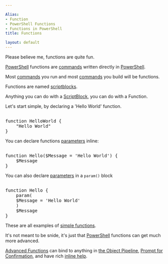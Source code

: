 ```yaml
---

Alias: 
- Function
- PowerShell Functions
- Functions in PowerShell
title: Functions

layout: default
---
```


Please believe me, functions are quite fun.

[PowerShell](/PowerShell) functions are [commands](/PowerShell/Commands) written directly in [PowerShell](/PowerShell).

Most [commands](/PowerShell/Commands) you run and most [commands](/PowerShell/Commands) you build will be functions.

Functions are named [scriptblocks](/PowerShell/ScriptBlock).

Anything you can do with a [ScriptBlock](/PowerShell/ScriptBlock), you can do with a Function.

Let's start simple, by declaring a 'Hello World' function.

<pre><br/><span class='Verbose'>function</span>&nbsp;<span class='Verbose'>HelloWorld</span>&nbsp;<span class='Magenta'>{</span><br/>&nbsp;&nbsp;&nbsp;&nbsp;<span class='Verbose'>"Hello World"</span><br/><span class='Magenta'>}</span><br/></pre>

You can declare functions [parameters](/PowerShell/Parameters) inline:

<pre><br/><span class='Verbose'>function</span>&nbsp;<span class='Verbose'>Hello</span><span class='Magenta'>(</span><span class='Warning'>$Message</span>&nbsp;<span class='Magenta'>=</span>&nbsp;<span class='Verbose'>'Hello World'</span><span class='Magenta'>)</span>&nbsp;<span class='Magenta'>{</span><br/>&nbsp;&nbsp;&nbsp;&nbsp;<span class='Warning'>$Message</span><br/><span class='Magenta'>}</span><br/></pre>

You can also declare [parameters](/PowerShell/Parameters) in a `param()` block

<pre><br/><span class='Verbose'>function</span>&nbsp;<span class='Verbose'>Hello</span>&nbsp;<span class='Magenta'>{</span><br/>&nbsp;&nbsp;&nbsp;&nbsp;<span class='Verbose'>param</span><span class='Magenta'>(</span><br/>&nbsp;&nbsp;&nbsp;&nbsp;<span class='Warning'>$Message</span>&nbsp;<span class='Magenta'>=</span>&nbsp;<span class='Verbose'>'Hello World'</span><br/>&nbsp;&nbsp;&nbsp;&nbsp;<span class='Magenta'>)</span><br/>&nbsp;&nbsp;&nbsp;&nbsp;<span class='Warning'>$Message</span><br/><span class='Magenta'>}</span><br/></pre>

These are all examples of [simple functions](/PowerShell/Functions/Simple-Functions).

It's not meant to be snide, it's just that [PowerShell](/PowerShell) functions can get much more advanced.

[Advanced Functions](/PowerShell/Functions/Advanced-Functions) can bind to anything in [the Object Pipeline](/PowerShell/Concepts/The-Object-Pipeline), [Prompt for Confirmation](/PowerShell/Concepts/Prompt-For-Confirmation), and have rich [inline help](/PowerShell/Help/Inline-Help).
